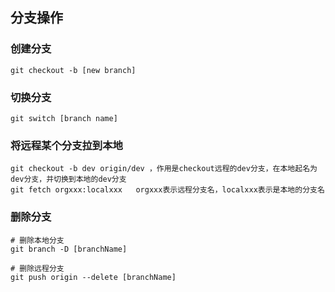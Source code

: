 
## 分支操作

### 创建分支

```shell
git checkout -b [new branch]
```

### 切换分支

```shell
git switch [branch name]
```

### 将远程某个分支拉到本地

```shell
git checkout -b dev origin/dev ，作用是checkout远程的dev分支，在本地起名为dev分支，并切换到本地的dev分支
git fetch orgxxx:localxxx   orgxxx表示远程分支名，localxxx表示是本地的分支名
```

### 删除分支

```shell
# 删除本地分支
git branch -D [branchName]

# 删除远程分支
git push origin --delete [branchName]
```